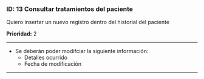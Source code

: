 ### **ID:** 13 **Consultar tratamientos del paciente**

Quiero insertar un nuevo registro dentro del historial del paciente

**Prioridad:** 2

---

* Se deberán poder modifciar la siguiente información:
  * Detalles ocurrido
  * Fecha de modificación

---
